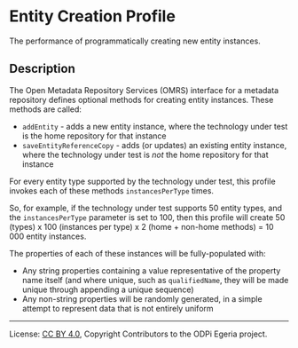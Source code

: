 <!-- SPDX-License-Identifier: CC-BY-4.0 -->
<!-- Copyright Contributors to the ODPi Egeria project. -->

# Entity Creation Profile

The performance of programmatically creating new entity instances.

## Description

The Open Metadata Repository Services (OMRS) interface for a metadata
repository defines optional methods for creating entity instances.  These methods are called:

- `addEntity` - adds a new entity instance, where the technology under test is the home repository for that instance
- `saveEntityReferenceCopy` - adds (or updates) an existing entity instance, where the technology under test is _not_ the home repository for that instance

For every entity type supported by the technology under test, this profile invokes each of these methods `instancesPerType`
times.

So, for example, if the technology under test supports 50 entity types, and the `instancesPerType` parameter is set to
100, then this profile will create 50 (types) x 100 (instances per type) x 2 (home + non-home methods) = 10 000 entity
instances.

The properties of each of these instances will be fully-populated with:

- Any string properties containing a value representative of the property name itself (and where unique, such as
  `qualifiedName`, they will be made unique through appending a unique sequence)
- Any non-string properties will be randomly generated, in a simple attempt to represent data that is not entirely
  uniform

----
License: [CC BY 4.0](https://creativecommons.org/licenses/by/4.0/),
Copyright Contributors to the ODPi Egeria project.